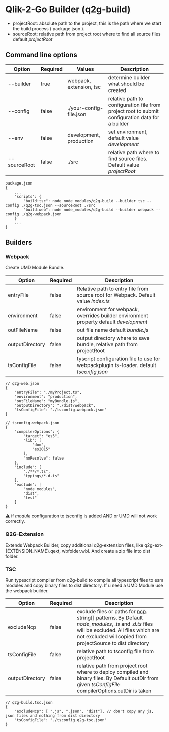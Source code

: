 # Qlik-2-Go Builder (q2g-build)

- projectRoot: absolute path to the project, this is the path where we start the build process ( package.json ).
- sourceRoot: relative path from project root where to find all source files default _projectRoot_

## Command line options

| Option | Required | Values | Description |
|-|-|-|-|
| --builder | true | webpack, extension, tsc | determine builder what should be created |
| --config | false | ./your-config-file.json | relative path to configuration file from project root to submit configuration data for a builder |
|--env|false| development, production | set environment, default value _development_ |
| --sourceRoot | false | ./src | relative path where to find source files. Default value _projectRoot_ |

```
package.json
{
    ...
    "scripts": {
        "build:tsc": node node_modules/q2g-build --builder tsc --config ./q2g-tsc.json --sourceRoot ./src
        "build:web": node node_modules/q2g-build --builder webpack --config ./q2g-webpack.json 
    }
    ...
}
```

## Builders

### Webpack

Create UMD Module Bundle.

| Option | Required | Description |
|-|-|-|
| entryFile | false | Relative path to entry file from source root for Webpack. Default value _index.ts_|
| environment | false | environment for webpack, overrides builder environment property default _development_ |
|outFileName|false| out file name default _bundle.js_ |
|outputDirectory| false | output directory where to save bundle, relative path from projectRoot |
|tsConfigFile| false | tyscript configuration file to use for webpackplugin ts-loader. default _tsconfig.json_ |

```
// q2g-web.json
{
    "entryFile": "./myProject.ts",
    "environment": "production",
    "outFileName": "myBundle.js",
    "outputDirectory": "./dist/webpack",
    "tsConfigFile": "./tsconfig.webpack.json"
}
```

```
// tsconfig.webpack.json
{
    "compilerOptions": {
        "target": "es5",
        "lib": [
            "dom",
            "es2015"
        ],
        "noResolve": false
    },
    "include": [
        "./**/*.ts",
        "typings/*.d.ts"
    ],
    "exclude": [
        "node_modules",
        "dist",
        "test"
    ]
}
```

:warning: if _module_ configuration to tsconfig is added AND or UMD will not work correctly.

### Q2G-Extension

Extends Webpack Builder, copy additional q2g-extension files, like q2g-ext-{EXTENSION_NAME}.qext, wbfolder.wbl. And create a zip file into dist folder.

### TSC

Run typescript compiler from q2g-build to compile all typescript files to esm modules and copy binary files to dist directory. If u need a UMD Module use the webpack builder.

| Option | Required | Description |
|-|-|-|
|excludeNcp|false| exclude files or paths for [ncp](https://www.npmjs.com/package/ncp). string[] patterns. By Default _node_modules_, _.ts_ and _.d.ts_ files will be excluded. All files which are not excluded will copied from projectSource to dist directory|
|tsConfigFile|false| relative path to tsconfig file from projectRoot |
|outputDirectory|false| relative path from project root where to deploy compiled and binary files. By Default outDir from given _tsConfigFile_ compilerOptions.outDir is taken |

```
// q2g-build.tsc.json
{
    "excludeNcp": [ ".js", ".json", "dist"], // don't copy any js, json files and nothing from dist directory
    "tsConfigFile": "./tsconfig.q2g-tsc.json"
}
```

